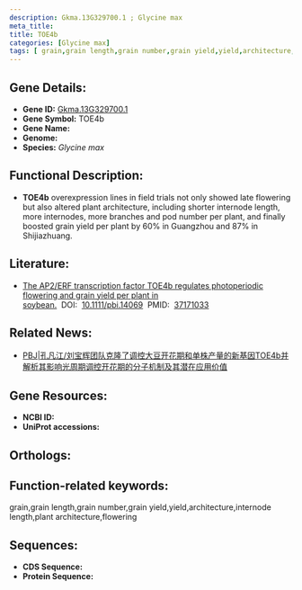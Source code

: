 ```yaml
---
description: Gkma.13G329700.1 ; Glycine max
meta_title:
title: TOE4b
categories: [Glycine max]
tags: [ grain,grain length,grain number,grain yield,yield,architecture,internode length,plant architecture,flowering ]
---
```


## Gene Details:
- **Gene ID:**	[Gkma.13G329700.1]()
- **Gene Symbol:** TOE4b
- **Gene Name:** 
- **Genome:** []()
- **Species:** *Glycine max*

## Functional Description:
   - **TOE4b** overexpression lines in field trials not only showed late flowering but also altered plant architecture, including shorter internode length, more internodes, more branches and pod number per plant, and finally boosted grain yield per plant by 60% in Guangzhou and 87% in Shijiazhuang. 

## Literature:
   - [The AP2/ERF transcription factor TOE4b regulates photoperiodic flowering and grain yield per plant in soybean.]( https://onlinelibrary.wiley.com/doi/10.1111/pbi.14069)&nbsp;&nbsp;DOI:&nbsp;&nbsp;[10.1111/pbi.14069](https://onlinelibrary.wiley.com/doi/10.1111/pbi.14069)&nbsp;&nbsp;PMID:&nbsp;&nbsp;[37171033](https://pubmed.ncbi.nlm.nih.gov/37171033/)

## Related News:
   - [PBJ|孔凡江/刘宝辉团队克隆了调控大豆开花期和单株产量的新基因TOE4b并解析其影响光周期调控开花期的分子机制及其潜在应用价值](https://mp.weixin.qq.com/s/kFcdurCQidBG4yahdOfl9A)

## Gene Resources:
- **NCBI ID:** [](https://www.ncbi.nlm.nih.gov/gene/?term=)
- **UniProt accessions:** [](https://www.uniprot.org/uniprotkb//entry)

## Orthologs:

## Function-related keywords:
grain,grain length,grain number,grain yield,yield,architecture,internode length,plant architecture,flowering

## Sequences:
- **CDS Sequence:**
- **Protein Sequence:**
